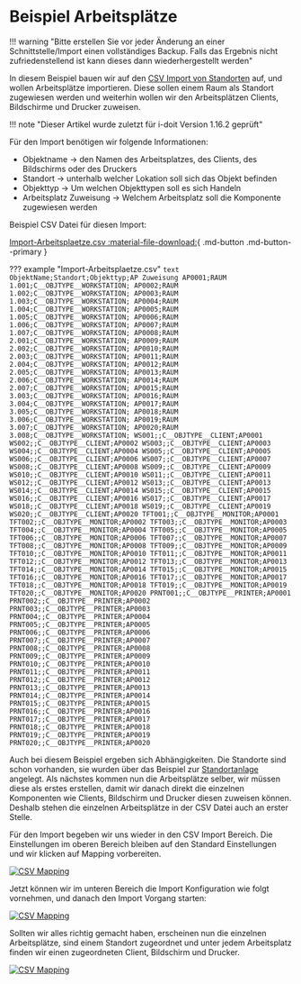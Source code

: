 # Beispiel Arbeitsplätze

!!! warning "Bitte erstellen Sie vor jeder Änderung an einer Schnittstelle/Import einen vollständiges Backup. Falls das Ergebnis nicht zufriedenstellend ist kann dieses dann wiederhergestellt werden"

In diesem Beispiel bauen wir auf den [CSV Import von Standorten](beispiel-fuer-den-csv-import-standorte-erstellen.md) auf, und wollen Arbeitsplätze importieren.
Diese sollen einem Raum als Standort zugewiesen werden und weiterhin wollen wir den Arbeitsplätzen Clients, Bildschirme und Drucker zuweisen.

!!! note "Dieser Artikel wurde zuletzt für i-doit Version 1.16.2 geprüft"

Für den Import benötigen wir folgende Informationen:

-   Objektname → den Namen des Arbeitsplatzes, des Clients, des Bildschirms  oder des Druckers
-   Standort → unterhalb welcher Lokation soll sich das Objekt befinden
-   Objekttyp → Um welchen Objekttypen soll es sich Handeln
-   Arbeitsplatz Zuweisung → Welchem Arbeitsplatz soll die Komponente zugewiesen werden

Beispiel CSV Datei für diesen Import:

[Import-Arbeitsplaetze.csv :material-file-download:](../../assets/images/de/daten-konsolidieren/csv-import/csv-arbeitsplaetze/Import-Arbeitsplaetze.csv){ .md-button .md-button--primary }

??? example "Import-Arbeitsplaetze.csv"
    ```text
    ObjektName;Standort;Objekttyp;AP Zuweisung
    AP0001;RAUM 1.001;C__OBJTYPE__WORKSTATION;
    AP0002;RAUM 1.002;C__OBJTYPE__WORKSTATION;
    AP0003;RAUM 1.003;C__OBJTYPE__WORKSTATION;
    AP0004;RAUM 1.004;C__OBJTYPE__WORKSTATION;
    AP0005;RAUM 1.005;C__OBJTYPE__WORKSTATION;
    AP0006;RAUM 1.006;C__OBJTYPE__WORKSTATION;
    AP0007;RAUM 1.007;C__OBJTYPE__WORKSTATION;
    AP0008;RAUM 2.001;C__OBJTYPE__WORKSTATION;
    AP0009;RAUM 2.002;C__OBJTYPE__WORKSTATION;
    AP0010;RAUM 2.003;C__OBJTYPE__WORKSTATION;
    AP0011;RAUM 2.004;C__OBJTYPE__WORKSTATION;
    AP0012;RAUM 2.005;C__OBJTYPE__WORKSTATION;
    AP0013;RAUM 2.006;C__OBJTYPE__WORKSTATION;
    AP0014;RAUM 2.007;C__OBJTYPE__WORKSTATION;
    AP0015;RAUM 3.003;C__OBJTYPE__WORKSTATION;
    AP0016;RAUM 3.004;C__OBJTYPE__WORKSTATION;
    AP0017;RAUM 3.005;C__OBJTYPE__WORKSTATION;
    AP0018;RAUM 3.006;C__OBJTYPE__WORKSTATION;
    AP0019;RAUM 3.007;C__OBJTYPE__WORKSTATION;
    AP0020;RAUM 3.008;C__OBJTYPE__WORKSTATION;
    WS001;;C__OBJTYPE__CLIENT;AP0001
    WS002;;C__OBJTYPE__CLIENT;AP0002
    WS003;;C__OBJTYPE__CLIENT;AP0003
    WS004;;C__OBJTYPE__CLIENT;AP0004
    WS005;;C__OBJTYPE__CLIENT;AP0005
    WS006;;C__OBJTYPE__CLIENT;AP0006
    WS007;;C__OBJTYPE__CLIENT;AP0007
    WS008;;C__OBJTYPE__CLIENT;AP0008
    WS009;;C__OBJTYPE__CLIENT;AP0009
    WS010;;C__OBJTYPE__CLIENT;AP0010
    WS011;;C__OBJTYPE__CLIENT;AP0011
    WS012;;C__OBJTYPE__CLIENT;AP0012
    WS013;;C__OBJTYPE__CLIENT;AP0013
    WS014;;C__OBJTYPE__CLIENT;AP0014
    WS015;;C__OBJTYPE__CLIENT;AP0015
    WS016;;C__OBJTYPE__CLIENT;AP0016
    WS017;;C__OBJTYPE__CLIENT;AP0017
    WS018;;C__OBJTYPE__CLIENT;AP0018
    WS019;;C__OBJTYPE__CLIENT;AP0019
    WS020;;C__OBJTYPE__CLIENT;AP0020
    TFT001;;C__OBJTYPE__MONITOR;AP0001
    TFT002;;C__OBJTYPE__MONITOR;AP0002
    TFT003;;C__OBJTYPE__MONITOR;AP0003
    TFT004;;C__OBJTYPE__MONITOR;AP0004
    TFT005;;C__OBJTYPE__MONITOR;AP0005
    TFT006;;C__OBJTYPE__MONITOR;AP0006
    TFT007;;C__OBJTYPE__MONITOR;AP0007
    TFT008;;C__OBJTYPE__MONITOR;AP0008
    TFT009;;C__OBJTYPE__MONITOR;AP0009
    TFT010;;C__OBJTYPE__MONITOR;AP0010
    TFT011;;C__OBJTYPE__MONITOR;AP0011
    TFT012;;C__OBJTYPE__MONITOR;AP0012
    TFT013;;C__OBJTYPE__MONITOR;AP0013
    TFT014;;C__OBJTYPE__MONITOR;AP0014
    TFT015;;C__OBJTYPE__MONITOR;AP0015
    TFT016;;C__OBJTYPE__MONITOR;AP0016
    TFT017;;C__OBJTYPE__MONITOR;AP0017
    TFT018;;C__OBJTYPE__MONITOR;AP0018
    TFT019;;C__OBJTYPE__MONITOR;AP0019
    TFT020;;C__OBJTYPE__MONITOR;AP0020
    PRNT001;;C__OBJTYPE__PRINTER;AP0001
    PRNT002;;C__OBJTYPE__PRINTER;AP0002
    PRNT003;;C__OBJTYPE__PRINTER;AP0003
    PRNT004;;C__OBJTYPE__PRINTER;AP0004
    PRNT005;;C__OBJTYPE__PRINTER;AP0005
    PRNT006;;C__OBJTYPE__PRINTER;AP0006
    PRNT007;;C__OBJTYPE__PRINTER;AP0007
    PRNT008;;C__OBJTYPE__PRINTER;AP0008
    PRNT009;;C__OBJTYPE__PRINTER;AP0009
    PRNT010;;C__OBJTYPE__PRINTER;AP0010
    PRNT011;;C__OBJTYPE__PRINTER;AP0011
    PRNT012;;C__OBJTYPE__PRINTER;AP0012
    PRNT013;;C__OBJTYPE__PRINTER;AP0013
    PRNT014;;C__OBJTYPE__PRINTER;AP0014
    PRNT015;;C__OBJTYPE__PRINTER;AP0015
    PRNT016;;C__OBJTYPE__PRINTER;AP0016
    PRNT017;;C__OBJTYPE__PRINTER;AP0017
    PRNT018;;C__OBJTYPE__PRINTER;AP0018
    PRNT019;;C__OBJTYPE__PRINTER;AP0019
    PRNT020;;C__OBJTYPE__PRINTER;AP0020
    ```

Auch bei diesem Beispiel ergeben sich Abhängigkeiten. Die Standorte sind schon vorhanden, sie wurden über das Beispiel zur [Standortanlage](beispiel-fuer-den-csv-import-standorte-erstellen.md) angelegt.
Als nächstes kommen nun die Arbeitsplätze selber, wir müssen diese als erstes erstellen, damit wir danach direkt die einzelnen Komponenten wie Clients, Bildschirm und Drucker diesen zuweisen können.
Deshalb stehen die einzelnen Arbeitsplätze in der CSV Datei auch an erster Stelle.

Für den Import begeben wir uns wieder in den CSV Import Bereich. Die Einstellungen im oberen Bereich bleiben auf den Standard Einstellungen und wir klicken auf Mapping vorbereiten.

[![CSV Mapping](../../assets/images/de/daten-konsolidieren/csv-import/csv-anwendungen/1-csva.png)](../../assets/images/de/daten-konsolidieren/csv-import/csv-anwendungen/1-csva.png)

Jetzt können wir im unteren Bereich die Import Konfiguration wie folgt vornehmen, und danach den Import Vorgang starten:

[![CSV Mapping](../../assets/images/de/daten-konsolidieren/csv-import/csv-anwendungen/2-csva.png)](../../assets/images/de/daten-konsolidieren/csv-import/csv-anwendungen/2-csva.png)

Sollten wir alles richtig gemacht haben, erscheinen nun die einzelnen Arbeitsplätze, sind einem Standort zugeordnet und unter jedem Arbeitsplatz finden wir einen zugeordneten Client, Bildschirm und Drucker.

[![CSV Mapping](../../assets/images/de/daten-konsolidieren/csv-import/csv-anwendungen/3-csva.png)](../../assets/images/de/daten-konsolidieren/csv-import/csv-anwendungen/3-csva.png)

